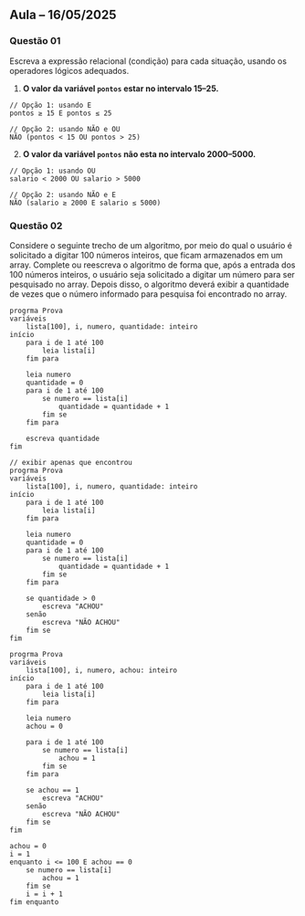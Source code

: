 ## Aula – 16/05/2025
### Questão 01

Escreva a expressão relacional (condição) para cada situação, usando os operadores lógicos adequados.

1. **O valor da variável `pontos` estar no intervalo 15–25.**

```pseudocode
// Opção 1: usando E
pontos ≥ 15 E pontos ≤ 25

// Opção 2: usando NÃO e OU
NÃO (pontos < 15 OU pontos > 25)
```

2. **O valor da variável `pontos` não esta no intervalo 2000–5000.**

```pseudocode
// Opção 1: usando OU
salario < 2000 OU salario > 5000

// Opção 2: usando NÃO e E
NÃO (salario ≥ 2000 E salario ≤ 5000)
```

### Questão 02

Considere o seguinte trecho de um algoritmo, por meio do qual o usuário é 
solicitado a digitar 100 números inteiros, que ficam armazenados em um array. 
Complete ou reescreva o algoritmo de forma que, após a entrada dos 100 números inteiros, o usuário seja solicitado a digitar um número para ser pesquisado 
no array. Depois disso, o algoritmo deverá exibir a quantidade de vezes que o 
número informado para pesquisa foi encontrado no array.

```pseudocode
progrma Prova
variáveis
	lista[100], i, numero, quantidade: inteiro
início
	para i de 1 até 100
		leia lista[i]
	fim para
	
	leia numero
	quantidade = 0
	para i de 1 até 100
		se numero == lista[i]
			quantidade = quantidade + 1
		fim se
	fim para
	
	escreva quantidade
fim
```

```pseudocode
// exibir apenas que encontrou
progrma Prova
variáveis
	lista[100], i, numero, quantidade: inteiro
início
	para i de 1 até 100
		leia lista[i]
	fim para
	
	leia numero
	quantidade = 0
	para i de 1 até 100
		se numero == lista[i]
			quantidade = quantidade + 1
		fim se
	fim para
	
	se quantidade > 0
		escreva "ACHOU"
	senão
		escreva "NÃO ACHOU"
	fim se
fim
```

```pseudocode
progrma Prova
variáveis
	lista[100], i, numero, achou: inteiro
início
	para i de 1 até 100
		leia lista[i]
	fim para
	
	leia numero
	achou = 0
	
	para i de 1 até 100
		se numero == lista[i]
			achou = 1
		fim se
	fim para
	
	se achou == 1
		escreva "ACHOU"
	senão
		escreva "NÃO ACHOU"
	fim se
fim

achou = 0
i = 1
enquanto i <= 100 E achou == 0
	se numero == lista[i]
		achou = 1
	fim se
	i = i + 1
fim enquanto

```